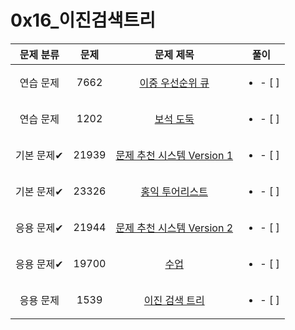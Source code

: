 # 0x16_이진검색트리

| 문제 분류 | 문제 | 문제 제목 | 풀이 |
| :--: | :--: | :--: | :--: |
| 연습 문제 | 7662 | [이중 우선순위 큐](https://www.acmicpc.net/problem/7662) | <ul><li>- [ ] </li></ul> |
| 연습 문제 | 1202 | [보석 도둑](https://www.acmicpc.net/problem/1202) | <ul><li>- [ ] </li></ul> |
| 기본 문제✔ | 21939 | [문제 추천 시스템 Version 1](https://www.acmicpc.net/problem/21939) | <ul><li>- [ ] </li></ul> |
| 기본 문제✔ | 23326 | [홍익 투어리스트](https://www.acmicpc.net/problem/23326) | <ul><li>- [ ] </li></ul> |
| 응용 문제✔ | 21944 | [문제 추천 시스템 Version 2](https://www.acmicpc.net/problem/21944) | <ul><li>- [ ] </li></ul> |
| 응용 문제✔ | 19700 | [수업](https://www.acmicpc.net/problem/19700) | <ul><li>- [ ] </li></ul> |
| 응용 문제 | 1539 | [이진 검색 트리](https://www.acmicpc.net/problem/1539) | <ul><li>- [ ] </li></ul> |
